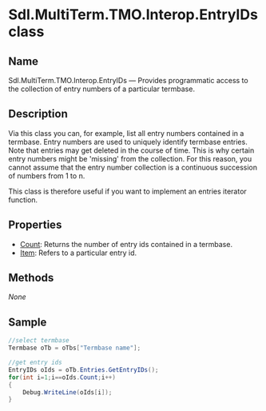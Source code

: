 # Sdl.MultiTerm.TMO.Interop.EntryIDs class




## Name

Sdl.MultiTerm.TMO.Interop.EntryIDs —          Provides programmatic access to the collection of entry numbers of a particular termbase.



## Description



Via this class you can, for example, list all entry numbers contained in a termbase. Entry numbers are used to uniquely identify termbase entries. Note that entries may get deleted in the course of time. This is why certain entry numbers might be 'missing' from the collection. For this reason, you cannot assume that the entry number collection is a continuous succession of numbers from 1 to n.

This class is therefore useful if you want to implement an entries iterator function.



## Properties

* [Count](Sdl.MultiTerm.TMO.Interop.EntryIDs.Count.md): Returns the number of entry ids contained in a termbase.
* [Item](Sdl.MultiTerm.TMO.Interop.EntryIDs.Item.md): Refers to a particular entry id.




## Methods
*None*


## Sample


```cs
//select termbase
Termbase oTb = oTbs["Termbase name"];

//get entry ids
EntryIDs oIds = oTb.Entries.GetEntryIDs();
for(int i=1;i==oIds.Count;i++)
{
   	Debug.WriteLine(oIds[i]);
}
```

